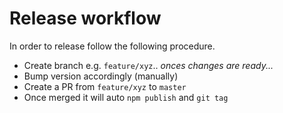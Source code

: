 # Release workflow
In order to release follow the following procedure.

 - Create branch e.g. `feature/xyz`.. *onces changes are ready...*
 - Bump version accordingly (manually)
 - Create a PR from `feature/xyz` to `master`
 - Once merged it will auto `npm publish` and `git tag`